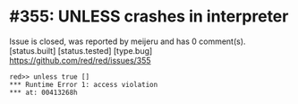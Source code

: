 
#355: UNLESS crashes in interpreter
================================================================================
Issue is closed, was reported by meijeru and has 0 comment(s).
[status.built] [status.tested] [type.bug]
<https://github.com/red/red/issues/355>

```
red>> unless true []
*** Runtime Error 1: access violation
*** at: 00413268h
```




